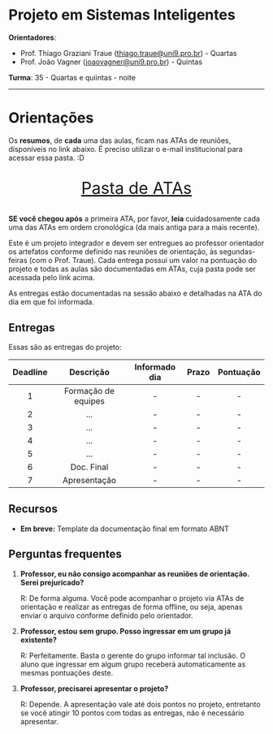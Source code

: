 # Projeto em Sistemas Inteligentes

**Orientadores**: 
 - Prof. Thiago Graziani Traue (thiago.traue@uni9.pro.br) - Quartas
 - Prof. João Vagner (joaovagner@uni9.pro.br) - Quintas


**Turma**: 35 - Quartas e quiintas - noite


***


# Orientações

Os **resumos**, de **cada** uma das aulas, ficam nas ATAs de reuniões, disponíveis no link abaixo. É preciso utilizar o e-mail institucional para acessar essa pasta. :D

<p style="font-size:2.3em;text-align:center">
    <a href="" target="_blank">Pasta de ATAs</a>
</p>

**SE você chegou após** a primeira ATA, por favor, **leia** cuidadosamente cada uma das ATAs em ordem cronológica (da mais antiga para a mais recente).

Este é um projeto integrador e devem ser entregues ao professor orientador os artefatos conforme definido nas reuniões de orientação, às segundas-feiras (com o Prof. Traue). Cada entrega possui um valor na pontuação do projeto e todas as aulas são documentadas em ATAs, cuja pasta pode ser acessada pelo link acima. 

As entregas estão documentadas na sessão abaixo e detalhadas na ATA do dia em que foi informada.


## Entregas


Essas são as entregas do projeto:


| Deadline |      Descrição      | Informado dia |   Prazo    | Pontuação |
|:--------:|:-------------------:|:-------------:|:----------:|:---------:|
|    1     | Formação de equipes |        -      |      -     |     -     |
|    2     | ...                 |        -      |      -     |     -     |
|    3     | ...                 |        -      |      -     |     -     |
|    4     | ...                 |        -      |      -     |     -     |
|    5     | ...                 |        -      |      -     |     -     |
|    6     | Doc. Final          |        -      |      -     |     -     |
|    7     | Apresentação        |        -      |      -     |     -     |



## Recursos

 - **Em breve:** Template da documentação final em formato ABNT



## Perguntas frequentes

1. **Professor, eu não consigo acompanhar as reuniões de orientação. Serei prejuricado?**
    
    R: De forma alguma. Você pode acompanhar o projeto via ATAs de orientação e realizar as entregas de forma offline, ou seja, apenas enviar o arquivo conforme definido pelo orientador.


2. **Professor, estou sem grupo. Posso ingressar em um grupo já existente?**
    
    R: Perfeitamente. Basta o gerente do grupo informar tal inclusão. O aluno que ingressar em algum grupo receberá automaticamente as mesmas pontuações deste.

3. **Professor, precisarei apresentar o projeto?**
    
    R: Depende. A apresentação vale até dois pontos no projeto, entretanto se você atingir 10 pontos com todas as entregas, não é necessário apresentar.    